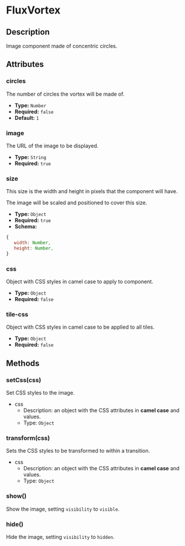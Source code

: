 ---
---

# FluxVortex

## Description

Image component made of concentric circles.

## Attributes

### circles

The number of circles the vortex will be made of.

- **Type:** `Number`
- **Required:** `false`
- **Default:** `1`

### image

The URL of the image to be displayed.

- **Type:** `String`
- **Required:** `true`

### size

This size is the width and height in pixels that the component will have.

The image will be scaled and positioned to cover this size.

- **Type:** `Object`
- **Required:** `true`
- **Schema:**
``` js
{
   width: Number,
   height: Number,
}
```

### css

Object with CSS styles in camel case to apply to component.

- **Type:** `Object`
- **Required:** `false`

### tile-css

Object with CSS styles in camel case to be applied to all tiles.

- **Type:** `Object`
- **Required:** `false`

## Methods

### setCss(css)

Set CSS styles to the image.

- css
   - Description: an object with the CSS attributes in **camel case** and values.
   - Type: `Object`

### transform(css)

Sets the CSS styles to be transformed to within a transition.

- css
   - Description: an object with the CSS attributes in **camel case** and values.
   - Type: `Object`

### show()

Show the image, setting `visibility` to `visible`.

### hide()

Hide the image, setting `visibility` to `hidden`.
